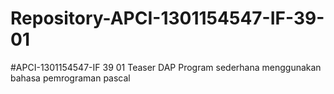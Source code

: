 # Repository-APCI-1301154547-IF-39-01
#APCI-1301154547-IF 39 01
Teaser DAP
Program sederhana menggunakan bahasa pemrograman pascal 

